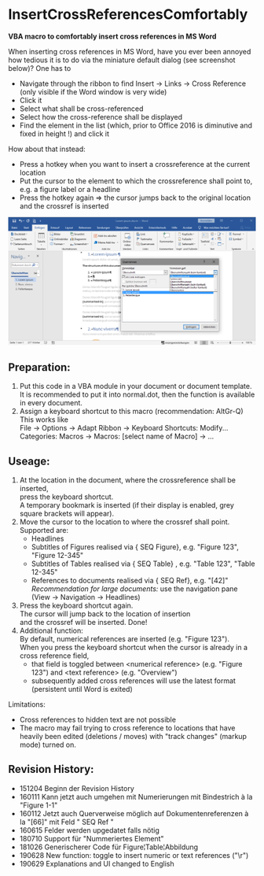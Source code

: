 # InsertCrossReferencesComfortably
**VBA macro to comfortably insert cross references in MS Word**  

When inserting cross references in MS Word, have you ever been annoyed how tedious it is to do via the miniature default dialog (see screenshot below)? One has to  
- Navigate through the ribbon to find Insert -> Links -> Cross Reference (only visible if the Word window is very wide) 
- Click it
- Select what shall be cross-referenced
- Select how the cross-reference shall be displayed
- Find the element in the list (which, prior to Office 2016 is diminutive and fixed in height !) and click it

How about that instead:
- Press a hotkey when you want to insert a crossreference at the current location
- Put the cursor to the element to which the crossreference shall point to, e.g. a figure label or a headline
- Press the hotkey again => the cursor jumps back to the original location and the crossref is inserted

  
![Screenshot](https://github.com/Traveler4/InsertCrossReferencesComfortably/blob/master/Screenshot.png)

  
## Preparation:  
1) Put this code in a VBA module in your document or document template.   
   It is recommended to put it into normal.dot, then the function is available in every document.  
2) Assign a keyboard shortcut to this macro (recommendation: AltGr-Q)  
   This works like  
    File -> Options -> Adapt Ribbon -> Keyboard Shortcuts: Modify...   
    Categories: Macros -> Macros: [select name of Macro] -> ...  
## Useage:  
1) At the location in the document, where the crossreference shall be inserted,  
   press the keyboard shortcut.  
   A temporary bookmark is inserted (if their display is enabled, grey square brackets will appear).  
2) Move the cursor to the location to where the crossref shall point.  
   Supported are:  
   * Headlines  
   * Subtitles of Figures realised via { SEQ Figure}, e.g. "Figure 123", "Figure 12-345"  
   * Subtitles of Tables  realised via { SEQ Table} , e.g. "Table 123", "Table 12-345"  
   * References to documents realised via { SEQ Ref}, e.g. "[42]"  
   _Recommendation for large documents:_ use the navigation pane (View -> Navigation -> Headlines)   
3) Press the keyboard shortcut again.  
   The cursor will jump back to the location of insertion   
   and the crossref will be inserted. Done!  
4) Additional function:  
   By default, numerical references are inserted (e.g. "Figure 123").   
   When you press the keyboard shortcut when the cursor is already in a cross reference field,  
   - that field is toggled between \<numerical reference> (e.g. "Figure 123") and \<text reference> (e.g. "Overview")  
   - subsequently added cross references will use the latest format (persistent until Word is exited)  
  
Limitations:
  * Cross references to hidden text are not possible  
  * The macro may fail trying to cross reference to locations that have heavily been edited (deletions / moves) with "track changes" (markup mode) turned on.   

## Revision History:  
* 151204 Beginn der Revision History  
* 160111 Kann jetzt auch umgehen mit Numerierungen mit Bindestrich à la "Figure 1-1"  
* 160112 Jetzt auch Querverweise möglich auf Dokumentenreferenzen à la "[66]" mit Feld " SEQ Ref "  
* 160615 Felder werden upgedatet falls nötig  
* 180710 Support für "Nummeriertes Element"  
* 181026 Generischerer Code für Figure¦Table¦Abbildung  
* 190628 New function: toggle to insert numeric or text references ("\r")  
* 190629 Explanations and UI changed to English  
